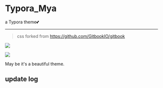 #  Typora_Mya

a Typora theme💕

---

> css forked from https://github.com/GitbookIO/gitbook 

![](https://i.loli.net/2019/09/28/x2zYZmQldTkbAgS.png)

![](https://i.loli.net/2019/09/28/SIofHpTR1FBWdq7.png)

May be it's a beautiful theme.

## update log

